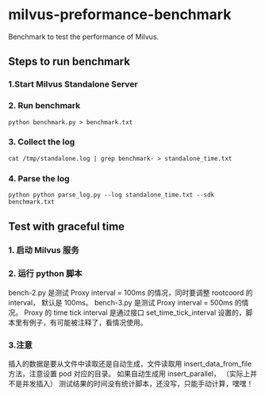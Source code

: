 # milvus-preformance-benchmark

Benchmark to test the performance of Milvus.

## Steps to run benchmark

### 1.Start Milvus Standalone Server

### 2. Run benchmark

```shell
python benchmark.py > benchmark.txt
```

### 3. Collect the log

```shell
cat /tmp/standalone.log | grep benchmark- > standalone_time.txt
```

### 4. Parse the log

```shell
python python parse_log.py --log standalone_time.txt --sdk benchmark.txt
```


## Test with graceful time

### 1. 启动 Milvus 服务

### 2. 运行 python 脚本

bench-2.py 是测试 Proxy interval = 100ms 的情况，同时要调整 rootcoord 的 interval， 默认是 100ms。
bench-3.py 是测试 Proxy interval = 500ms 的情况。
Proxy 的 time tick interval 是通过接口 set_time_tick_interval 设置的，脚本里有例子，有可能被注释了，看情况使用。

### 3.注意

插入的数据是要从文件中读取还是自动生成，文件读取用 insert_data_from_file 方法，注意设置 pod 对应的目录。
如果自动生成用 insert_parallel， （实际上并不是并发插入）
测试结果的时间没有统计脚本，还没写，只能手动计算，嘿嘿！

